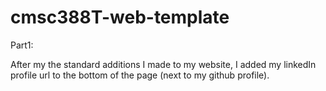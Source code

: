 # cmsc388T-web-template

Part1:

After my the standard additions I made to my website, I added my linkedIn profile url to the bottom of the page (next to my github profile).
